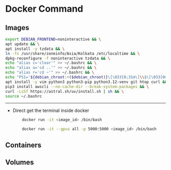 # Docker Command

## Images 
```bash
export DEBIAN_FRONTEND=noninteractive && \
apt update && \
apt install -y tzdata && \
ln -fs /usr/share/zoneinfo/Asia/Kolkata /etc/localtime && \
dpkg-reconfigure -f noninteractive tzdata && \
echo "alias c='clear'" >> ~/.bashrc && \
echo "alias u='cd ..'" >> ~/.bashrc && \
echo "alias r='cd ~'" >> ~/.bashrc && \
echo "PS1='${debian_chroot:+($debian_chroot)}\[\033[0;31m\]\\$\[\033[0m\] \[\033[0;32m\]🙈\[\033[0m\] '" >> ~/.bashrc && \
apt install -y vim python3 python3-pip python3.12-venv git htop curl && \
pip3 install awscli --no-cache-dir --break-system-packages && \
curl -LsSf https://astral.sh/uv/install.sh | sh && \
source ~/.bashrc
```
---
* Direct get the terminal inside docker 
    ```bash
        docker run -it <image_id> /bin/bash
    ```

    ```bash
        docker run -it --gpus all -p 5000:5000 <image_id> /bin/bash
    ```

## Containers



## Volumes




